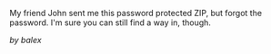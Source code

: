 My friend John sent me this password protected ZIP, but forgot the password. I'm sure you can still find a way in, though.

_by balex_
